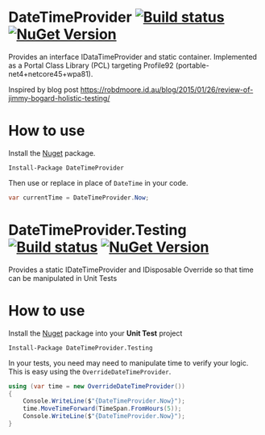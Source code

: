 DateTimeProvider [![Build status](https://ci.appveyor.com/api/projects/status/9rmer97iudefls62?svg=true)](https://ci.appveyor.com/project/dennisroche/datatimeprovider) [![NuGet Version](http://img.shields.io/nuget/v/DateTimeProvider.svg?style=flat)](https://www.nuget.org/packages/DateTimeProvider/)
=============

Provides an interface IDataTimeProvider and static container. Implemented as a Portal Class Library (PCL) targeting Profile92 (portable-net4+netcore45+wpa81).

Inspired by blog post https://robdmoore.id.au/blog/2015/01/26/review-of-jimmy-bogard-holistic-testing/

How to use
=============

Install the [Nuget](https://www.nuget.org/packages/DateTimeProvider) package.

    Install-Package DateTimeProvider

Then use or replace in place of `DateTime` in your code.

```c#
var currentTime = DateTimeProvider.Now;
```

DateTimeProvider.Testing [![Build status](https://ci.appveyor.com/api/projects/status/9rmer97iudefls62?svg=true)](https://ci.appveyor.com/project/dennisroche/datatimeprovider) [![NuGet Version](http://img.shields.io/nuget/v/DateTimeProvider.Testing.svg?style=flat)](https://www.nuget.org/packages/DateTimeProvider.Testing/)
=============

Provides a static IDateTimeProvider and IDisposable Override so that time can be manipulated in Unit Tests

How to use
=============

Install the [Nuget](https://www.nuget.org/packages/DateTimeProvider.Testing) package into your **Unit Test** project

    Install-Package DateTimeProvider.Testing

In your tests, you need may need to manipulate time to verify your logic. This is easy using the `OverrideDateTimeProvider`.

```c#
using (var time = new OverrideDateTimeProvider())
{
    Console.WriteLine($"{DateTimeProvider.Now}");
    time.MoveTimeForward(TimeSpan.FromHours(5));
    Console.WriteLine($"{DateTimeProvider.Now}");
}
```
